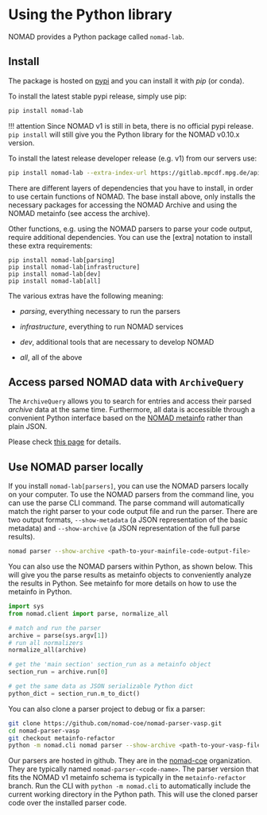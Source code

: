 # Using the Python library

NOMAD provides a Python package called `nomad-lab`.
## Install

The package is hosted on [pypi](https://pypi.org/project/nomad-lab/)
and you can install it with *pip* (or conda).

To install the latest stable pypi release, simply use pip:
```sh
pip install nomad-lab
```

!!! attention
    Since NOMAD v1 is still in beta, there is no official pypi release. `pip install` will
    still give you the Python library for the NOMAD v0.10.x version.

To install the latest release developer release (e.g. v1) from our servers use:
```sh
pip install nomad-lab --extra-index-url https://gitlab.mpcdf.mpg.de/api/v4/projects/2187/packages/pypi/simple
```

There are different layers of dependencies that you have to install, in order to use certain functions of NOMAD.
The base install above, only installs the necessary packages for
accessing the NOMAD Archive and using the NOMAD metainfo (see access the archive).

Other functions, e.g. using the NOMAD parsers to parse your code output, require additional dependencies.
You can use the [extra] notation to install these extra requirements:

```
pip install nomad-lab[parsing]
pip install nomad-lab[infrastructure]
pip install nomad-lab[dev]
pip install nomad-lab[all]
```
The various extras have the following meaning:

- *parsing*, everything necessary to run the parsers

- *infrastructure*, everything to run NOMAD services

- *dev*, additional tools that are necessary to develop NOMAD

- *all*, all of the above

## Access parsed NOMAD data with `ArchiveQuery`

The `ArchiveQuery` allows you to search for entries and access their parsed *archive* data
at the same time. Furthermore, all data is accessible through a convenient Python interface
based on the [NOMAD metainfo](archive.md) rather than plain JSON.

Please check [this page](async_archive.md) for details.

## Use NOMAD parser locally

If you install `nomad-lab[parsers]`, you can use the NOMAD parsers locally on your computer.
To use the NOMAD parsers from the command line, you can use the parse CLI command. The parse command will automatically match the right parser to your code output file and run the parser. There are two output formats, `--show-metadata` (a JSON representation of the basic metadata) and `--show-archive` (a JSON representation of the full parse results).

```sh
nomad parser --show-archive <path-to-your-mainfile-code-output-file>
```

You can also use the NOMAD parsers within Python, as shown below. This will give you the parse results as metainfo objects to conveniently analyze the results in Python. See metainfo for more details on how to use the metainfo in Python.

```python
import sys
from nomad.client import parse, normalize_all

# match and run the parser
archive = parse(sys.argv[1])
# run all normalizers
normalize_all(archive)

# get the 'main section' section_run as a metainfo object
section_run = archive.run[0]

# get the same data as JSON serializable Python dict
python_dict = section_run.m_to_dict()
```


You can also clone a parser project to debug or fix a parser:
```sh
git clone https://github.com/nomad-coe/nomad-parser-vasp.git
cd nomad-parser-vasp
git checkout metainfo-refactor
python -m nomad.cli nomad parser --show-archive <path-to-your-vasp-file>
```

Our parsers are hosted in github. They are in the [nomad-coe](https://github.com/nomad-coe) organization. They are typically named `nomad-parser-<code-name>`. The parser version
that fits the NOMAD v1 metainfo schema is typically in the `metainfo-refactor` branch.
Run the CLI with `python -m nomad.cli` to automatically include the current working directory
in the Python path. This will use the cloned parser code over the installed parser code.